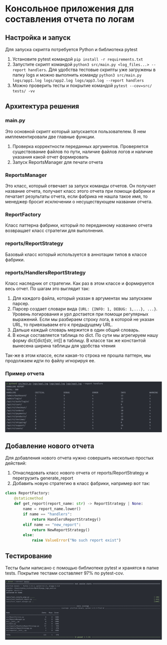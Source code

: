 # Консольное приложения для составления отчета по логам

## Настройка и запуск

Для запуска скрипта потребуется Python и библиотека pytest

1) Установите pytest командой `pip install -r requirements.txt`
2) Запустите скрипт командой `python3 src/main.py <log_files...> --report handlers`. Для удобства тестовые скрипты
   уже загружены в папку logs и можно выполнить команду
   `python3 src/main.py logs/app1.log logs/app2.log logs/app3.log --report handlers`
3) Можно проверить тесты и покрытие командой `pytest --cov=src/ tests/ -vv`

## Архитектура решения

### main.py

Это основной скрипт который запускается пользователем. В нем имплементировали две главные функции.

1) Проверка корректности переданных аргументов. Проверяется существование файлов по пути, наличие файлов логов и наличие
   указания какой отчет формировать
2) Запуск ReportsManager для печати отчета

### ReportsManager

Это класс, который отвечает за запуск команды отчетов. Он получает название отчета, получает класс этого отчета при
помощи фабрики и печатает результаты отчета, если фабрика не нашла такое имя, то менеджер бросит исключении о
несуществующем названии отчета.

### ReportFactory

Класс паттерна фабрики, который по переданному названию отчета возвращает класс стратегии для выполнения.

### reports/ReportStrategy

Базовый класс который используется в аннотации типов в классе фабрики.

### reports/HandlersReportStrategy

Класс наследник от стратегии. Как раз в этом классе и формируется весь отчет. По шагам это выглядит так:

1) Для каждого файла, который указан в аргументах мы запускаем парсер.
2) Парсер создает словари вида `{URL: {INFO: 1, DEBUG: 1,...}, ...}`. Уровень логирования и урл достается при помощи
   регулярных выражений. Если мы разбираем строку лога, в которой не указан URL, то привязываем его к предыдущему URL.
3) Дальше каждый словарь мержится в один общий словарь.
4) В конце составляется таблица по dict. По сути мы агрегируем нашу форму dict[dict[str, int]] в таблицу. В классе так
   же константой вынесена ширина таблицы для удобства чтения

Так-же в этом классе, если какая-то строка не прошла паттерн, мы продолжаем идти по файлу игнорируя ее.

### Пример отчета

![main_example.png](img/main_example.png)

## Добавление нового отчета

Для добавления нового отчета нужно совершить несколько простых действий:

1) Отнаследовать класс нового отчета от reports/ReportStrategy и перегрузить generate_report
2) Добавить новую стратегию в класс фабрики, например вот так:

```python
class ReportFactory:
    @staticmethod
    def get_report(report_name: str) -> ReportStrategy | None:
        name = report_name.lower()
        if name == "handlers":
            return HandlersReportStrategy()
        elif name == "new_report":
            return NewReportStrategy()
        else:
            raise ValueError("No such report exist")

```

## Тестирование

Тесты были написано с помощью библиотеке pytest и хранятся в папке tests. Покрытие тестами составляет 97% по pytest-cov.

![testing.png](img/testing.png)
